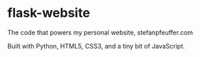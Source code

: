 # flask-website

The code that powers my personal website, stefanpfeuffer.com

Built with Python, HTML5, CSS3, and a tiny bit of JavaScript.
